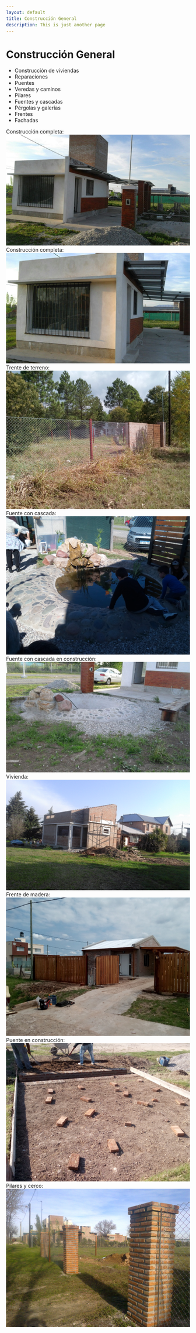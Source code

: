 ```yaml
---
layout: default
title: Construcción General
description: This is just another page
---
```


# Construcción General

* Construcción de viviendas
* Reparaciones
* Puentes
* Veredas y caminos
* Pilares
* Fuentes y cascadas
* Pérgolas y galerías
* Frentes
* Fachadas

Construcción completa:
<img src="/assets/images/construc/constru1.jpeg" class="full-width-image" />
Construcción completa:
<img src="/assets/images/construc/constru2.jpeg" class="full-width-image" />
Trente de terreno:
<img src="/assets/images/construc/constru3.jpg" class="full-width-image" />
Fuente con cascada:
<img src="/assets/images/construc/constru4.jpg" class="full-width-image" />
Fuente con cascada en construcción:
<img src="/assets/images/construc/constru5.jpeg" class="full-width-image" />
Vivienda:
<img src="/assets/images/construc/constru6.jpg" class="full-width-image" />
Frente de madera:
<img src="/assets/images/construc/constru7.jpg" class="full-width-image" />
Puente en construcción:
<img src="/assets/images/construc/constru8.jpg" class="full-width-image" />
Pilares y cerco:
<img src="/assets/images/construc/constru9.jpg" class="full-width-image" />